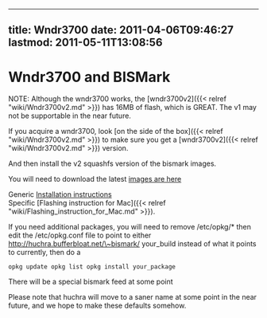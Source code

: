 
---
title: Wndr3700
date: 2011-04-06T09:46:27
lastmod: 2011-05-11T13:08:56
---
Wndr3700 and BISMark
====================

NOTE: Although the wndr3700 works, the [wndr3700v2]({{< relref "wiki/Wndr3700v2.md" >}}) has 16MB
of flash, which is GREAT. The v1 may not be supportable in the near
future.

If you acquire a wndr3700, look [on the side of the box]({{< relref "wiki/Wndr3700v2.md" >}}) to make sure you get a [wndr3700v2]({{< relref "wiki/Wndr3700v2.md" >}}) version.

And then install the v2 squashfs version of the bismark images.

You will need to download the latest [images are
here](http://huchra.bufferbloat.net/~bismark/)

Generic [Installation
instructions](http://wiki.openwrt.org/toh/netgear/wndr3700#oem.easy.installation)\
Specific [Flashing instruction for Mac]({{< relref "wiki/Flashing_instruction_for_Mac.md" >}}).

If you need additional packages, you will need to remove /etc/opkg/\*
then edit the /etc/opkg.conf file to point to either
http://huchra.bufferbloat.net/\~bismark/ your\_build instead of what it
points to currently, then do a

`opkg update
  opkg list
  opkg install your_package`

There will be a special <link>bismark feed</link> at some point

Please note that huchra will move to a saner name at some point in the
near future, and we hope to make these defaults somehow.
